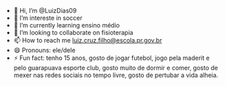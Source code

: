 - 👋 Hi, I’m @LuizDias09
- 👀 I’m intereste in soccer
- 🌱 I’m currently learning ensino médio
- 💞️ I’m looking to collaborate on fisioterapia
- 📫 How to reach me luiz.cruz.filho@escola.pr.gov.br
- 😄 Pronouns: ele/dele
- ⚡ Fun fact: tenho 15 anos, gosto de jogar futebol, jogo pela maderit e pelo guarapuava esporte club, gosto muito de dormir e comer, gosto de mexer nas redes sociais no tempo livre, gosto de pertubar a vida alheia.

<!---
LuizDias09/LuizDias09 is a ✨ special ✨ repository because its `README.md` (this file) appears on your GitHub profile.
You can click the Preview link to take a look at your changes.
--->
